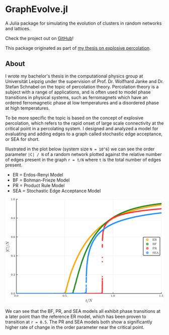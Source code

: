# GraphEvolve.jl

A Julia package for simulating the evolution of clusters in random networks and lattices.

Check the project out on [GitHub](https://github.com/cameronperot/GraphEvolve.jl)!

This package originated as part of [my thesis on explosive percolation](https://github.com/cameronperot/explosive-percolation).

## About

I wrote my bachelor's thesis in the computational physics group at Universität Leipzig under the supervision of Prof. Dr. Wolfhard Janke and Dr. Stefan Schnabel on the topic of percolation theory.
Percolation theory is a subject with a range of applications, and is often used to model phase transitions in physical systems, such as ferromagnets which have an ordered ferromagnetic phase at low temperatures and a disordered phase at high temperatures.

To be more specific the topic is based on the concept of explosive percolation, which refers to the rapid onset of large scale connectivity at the critical point in a percolating system.
I designed and analyzed a model for evaluating and adding edges to a graph called stochastic edge acceptance, or SEA for short.

Illustrated in the plot below (system size ``N = 10^6``) we can see the order parameter ``|C| / N`` of a random network plotted against the relative number of edges present in the graph ``r = t/N`` where ``t`` is the total number of edges present.
* ER = Erdos-Renyi Model
* BF = Bohman-Frieze Model
* PR = Product Rule Model
* SEA = Stochastic Edge Acceptance Model

![Order Parameter](man/images/ER_BF_PR_SEA_1e6_order_param.png)

We can see that the BF, PR, and SEA models all exhibit phase transitions at a later point than the reference ER model, which has been proven to transition at ``r = 0.5``.
The PR and SEA models both show a significantly higher rate of change in the order parameter near the critical point.
